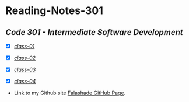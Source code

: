 # **Reading-Notes-301**

## *Code 301 - Intermediate Software Development*

- [X] *[class-01](https://github.com/falashadegreene/reading-notes-301/class01.md)*
- [X] *[class-02](https://github.com/falashadegreene/reading-notes-301/class02.md)*

- [X] *[class-03](https://github.com/falashadegreene/reading-notes-301/class03.md)*

- [X] *[class-04](https://github.com/falashadegreene/reading-notes-301/class04.md)*


- Link to my Github site [Falashade GitHub Page](https://github.com/falashadegreene).



